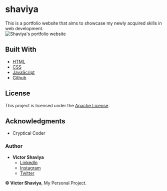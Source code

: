 # shaviya
This is a portfolio website that aims to showcase my newly acquired skills in web development.          
![Shaviya's portfolio website](#)

## Built With

* [HTML](https://developer.mozilla.org/en-US/docs/Web/HTML)        
* [CSS](https://developer.mozilla.org/en-US/docs/Web/css)       
* [JavaScript](https://developer.mozilla.org/en-US/docs/Web/javascript)       
* [Github](https://github.com/ShaviyaVictor/shaviya)       

## License

This project is licensed under the [Apache License](https://github.com/ShaviyaVictor/shaviya/blob/main/LICENSE).      

## Acknowledgments

* Cryptical Coder

### Author

* **Victor Shaviya**        
    - [LinkedIn](https://www.linkedin.com/in/victor-shaviya-532ab0110/)          
    - [Instagram](https://www.instagram.com/ignition_reads/)        
    - [Twitter](https://twitter.com/ShaviaVictor)

  
**© Victor Shaviya**, My Personal Project.